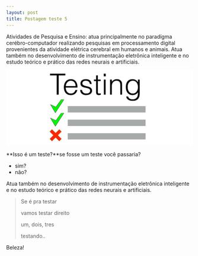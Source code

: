 ```yaml
---
layout: post
title: Postagem teste 5
---
```



Atividades de Pesquisa e Ensino: atua principalmente no parad&iacute;gma cer&eacute;bro-computador realizando pesquisas em processamento digital provenientes da atividade el&eacute;trica cerebral em humanos e animais. Atua tamb&eacute;m no desenvolvimento de instrumenta&ccedil;&atilde;o eletr&ocirc;nica inteligente e no estudo te&oacute;rico e pr&aacute;tico das redes neurais e artificiais.

![](/uploads/versions/maxresdefault---x----1280-512x---.jpg)

**Isso &eacute; um teste?**se fosse um teste voc&ecirc; passaria?&nbsp;

* sim?
* n&atilde;o?

Atua tamb&eacute;m no desenvolvimento de instrumenta&ccedil;&atilde;o eletr&ocirc;nica inteligente e no estudo te&oacute;rico e pr&aacute;tico das redes neurais e artificiais.

> Se &eacute; pra testar
>
>
> vamos testar direito
>
>
> um, dois, tres
>
>
> testando..

Beleza!